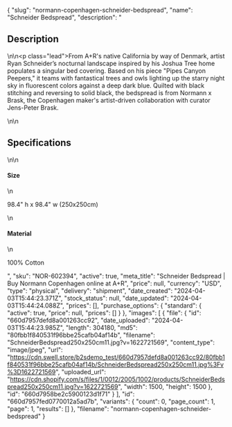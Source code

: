 {
  "slug": "normann-copenhagen-schneider-bedspread",
  "name": "Schneider Bedspread",
  "description": "<h2>Description</h2>\n<!-- split -->\n<p class=\"lead\">From A+R's native California by way of Denmark, artist Ryan Schneider’s nocturnal landscape inspired by his Joshua Tree home populates a singular bed covering. Based on his piece \"Pipes Canyon Peepers,\" it teams with fantastical trees and owls lighting up the starry night sky in fluorescent colors against a deep dark blue. Quilted with black stitching and reversing to solid black, the bedspread is from Normann x Brask, the Copenhagen maker's artist-driven collaboration with curator Jens-Peter Brask.  </p>\n<!-- split -->\n<h2>Specifications</h2>\n<!-- split -->\n<h4>Size</h4>\n<p>98.4\" h x 98.4\" w (250x250cm)</p>\n<h4>Material</h4>\n<p>100% Cotton</p>",
  "sku": "NOR-602394",
  "active": true,
  "meta_title": "Schneider Bedspread  | Buy Normann Copenhagen online at A+R",
  "price": null,
  "currency": "USD",
  "type": "physical",
  "delivery": "shipment",
  "date_created": "2024-04-03T15:44:23.371Z",
  "stock_status": null,
  "date_updated": "2024-04-03T15:44:24.088Z",
  "prices": [],
  "purchase_options": {
    "standard": {
      "active": true,
      "price": null,
      "prices": []
    }
  },
  "images": [
    {
      "file": {
        "id": "660d7957defd8a001263cc92",
        "date_uploaded": "2024-04-03T15:44:23.985Z",
        "length": 304180,
        "md5": "80fbb1f840531f96bbe25cafb04af14b",
        "filename": "SchneiderBedspread250x250cm11.jpg?v=1622721569",
        "content_type": "image/jpeg",
        "url": "https://cdn.swell.store/b2sdemo_test/660d7957defd8a001263cc92/80fbb1f840531f96bbe25cafb04af14b/SchneiderBedspread250x250cm11.jpg%3Fv%3D1622721569",
        "uploaded_url": "https://cdn.shopify.com/s/files/1/0012/2005/1002/products/SchneiderBedspread250x250cm11.jpg?v=1622721569",
        "width": 1500,
        "height": 1500
      },
      "id": "660d7958be2c5900123d1f71"
    }
  ],
  "id": "660d7957fed0770012a5ad7b",
  "variants": {
    "count": 0,
    "page_count": 1,
    "page": 1,
    "results": []
  },
  "filename": "normann-copenhagen-schneider-bedspread"
}